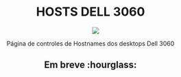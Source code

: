 <h1 align="center"> HOSTS DELL 3060 </h1>

<ul align="center">
     <img src="http://img.shields.io/static/v1?label=STATUS&message=em%20desenvolvimento&color=red&style=for-the-badge">
</ul>

<p align="center">Página de controles de Hostnames dos desktops Dell 3060</p>

<h2 align="center">Em breve :hourglass:</h2>
